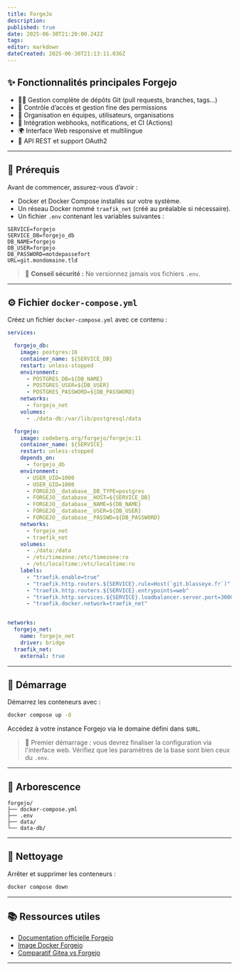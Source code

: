 ```yaml
---
title: ForgeJo
description: 
published: true
date: 2025-06-30T21:20:00.242Z
tags: 
editor: markdown
dateCreated: 2025-06-30T21:13:11.036Z
---
```


## ✨ Fonctionnalités principales Forgejo

* 🧑‍💻 Gestion complète de dépôts Git (pull requests, branches, tags…)
* 🔐 Contrôle d’accès et gestion fine des permissions
* 👥 Organisation en équipes, utilisateurs, organisations
* 📨 Intégration webhooks, notifications, et CI (Actions)
* 🌍 Interface Web responsive et multilingue
* 🔌 API REST et support OAuth2

---

## 🧾 Prérequis

Avant de commencer, assurez-vous d’avoir :

* Docker et Docker Compose installés sur votre système.
* Un réseau Docker nommé `traefik_net` (créé au préalable si nécessaire).
* Un fichier `.env` contenant les variables suivantes :

```dotenv
SERVICE=forgejo
SERVICE_DB=forgejo_db
DB_NAME=forgejo
DB_USER=forgejo
DB_PASSWORD=motdepassefort
URL=git.mondomaine.tld
```

> 🔐 **Conseil sécurité :** Ne versionnez jamais vos fichiers `.env`.

---

## ⚙️ Fichier `docker-compose.yml`

Créez un fichier `docker-compose.yml` avec ce contenu :

```yaml
services:

  forgejo_db:
    image: postgres:16
    container_name: ${SERVICE_DB}
    restart: unless-stopped
    environment:
      - POSTGRES_DB=${DB_NAME}
      - POSTGRES_USER=${DB_USER}
      - POSTGRES_PASSWORD=${DB_PASSWORD}
    networks:
      - forgejo_net
    volumes:
      - ./data-db:/var/lib/postgresql/data

  forgejo:
    image: codeberg.org/forgejo/forgejo:11
    container_name: ${SERVICE}
    restart: unless-stopped
    depends_on:
      - forgejo_db
    environment:
      - USER_UID=1000
      - USER_GID=1000
      - FORGEJO__database__DB_TYPE=postgres
      - FORGEJO__database__HOST=${SERVICE_DB}
      - FORGEJO__database__NAME=${DB_NAME}
      - FORGEJO__database__USER=${DB_USER}
      - FORGEJO__database__PASSWD=${DB_PASSWORD}
    networks:
      - forgejo_net
      - traefik_net
    volumes:
      - ./data:/data
      - /etc/timezone:/etc/timezone:ro
      - /etc/localtime:/etc/localtime:ro
    labels:
      - "traefik.enable=true"
      - "traefik.http.routers.${SERVICE}.rule=Host(`git.blasseye.fr`)"
      - "traefik.http.routers.${SERVICE}.entrypoints=web"
      - "traefik.http.services.${SERVICE}.loadbalancer.server.port=3000"
      - "traefik.docker.network=traefik_net"


networks:
  forgejo_net:
    name: forgejo_net
    driver: bridge
  traefik_net:
    external: true
```

---

## 🚀 Démarrage

Démarrez les conteneurs avec :

```bash
docker compose up -d
```

Accédez à votre instance Forgejo via le domaine défini dans `$URL`.

> 🧠 Premier démarrage : vous devrez finaliser la configuration via l'interface web. Vérifiez que les paramètres de la base sont bien ceux du `.env`.

---

## 📁 Arborescence

```
forgejo/
├── docker-compose.yml
├── .env
├── data/
└── data-db/
```

---

## 🧼 Nettoyage

Arrêter et supprimer les conteneurs :

```bash
docker compose down
```

---

## 📚 Ressources utiles

* [Documentation officielle Forgejo](https://forgejo.org/docs/latest/)
* [Image Docker Forgejo](https://codeberg.org/forgejo/-/packages/container/forgejo/11)
* [Comparatif Gitea vs Forgejo](https://forgejo.org/compare-to-gitea/)

---